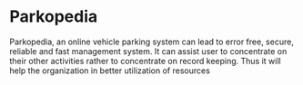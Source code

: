 # Parkopedia
Parkopedia, an online vehicle parking system can lead to error free, secure, reliable and fast management system. It can assist user to concentrate on their other activities rather to concentrate on record keeping. Thus it will help the organization in better utilization of resources
